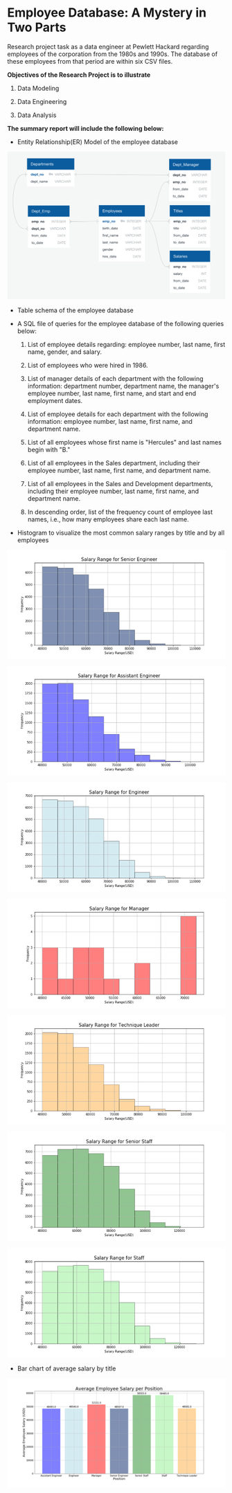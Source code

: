 # Employee Database: A Mystery in Two Parts

Research project task as a data engineer at Pewlett Hackard regarding employees of the corporation from the 1980s and 1990s. 
The database of these employees from that period are within six CSV files.

**Objectives of the Research Project is to illustrate**
1. Data Modeling

2. Data Engineering

3. Data Analysis

**The summary report will include the following below:**
- Entity Relationship(ER) Model of the employee database

![](https://github.com/diannejardinez/sql-challenge/blob/master/employee_database_ERD.png)

- Table schema of the employee database

- A SQL file of queries for the employee database of the following queries below:
	1. List of employee details regarding: employee number, last name, first name, gender, and salary.

	2. List of employees who were hired in 1986.

	3. List of manager details of each department with the following information: department number, department name, the manager's employee number, last name, first name, and start and end employment dates.

	4. List of employee details for each department with the following information: employee number, last name, first name, and department name.

	5. List of all employees whose first name is "Hercules" and last names begin with "B."
	
	6. List of all employees in the Sales department, including their employee number, last name, first name, and department name.

	7. List of all employees in the Sales and Development departments, including their employee number, last name, first name, and department name.

	8. In descending order, list of the frequency count of employee last names, i.e., how many employees share each last name. 

- Histogram to visualize the most common salary ranges by title and by all employees

![](https://github.com/diannejardinez/sql-challenge/blob/master/salary_data_output/Salary%20Range%20for%20Senior%20Engineer.png)

![](https://github.com/diannejardinez/sql-challenge/blob/master/salary_data_output/Salary%20Range%20for%20Assistant%20Engineer.png)

![](https://github.com/diannejardinez/sql-challenge/blob/master/salary_data_output/Salary%20Range%20for%20Engineer.png)

![](https://github.com/diannejardinez/sql-challenge/blob/master/salary_data_output/Salary%20Range%20for%20Manager.png)

![](https://github.com/diannejardinez/sql-challenge/blob/master/salary_data_output/Salary%20Range%20for%20Technique%20Leader.png)

![](https://github.com/diannejardinez/sql-challenge/blob/master/salary_data_output/Salary%20Range%20for%20Senior%20Staff.png)

![](https://github.com/diannejardinez/sql-challenge/blob/master/salary_data_output/Salary%20Range%20for%20Staff.png)


- Bar chart of average salary by title

![](https://github.com/diannejardinez/sql-challenge/blob/master/salary_data_output/Ave%20Employee%20Salary%20per%20position.png)

